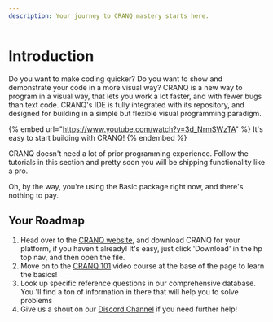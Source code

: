 ```yaml
---
description: Your journey to CRANQ mastery starts here.
---
```


# Introduction

Do you want to make coding quicker?  Do you want to show and demonstrate your code in a more visual way?  CRANQ is a new way to program in a visual way, that lets you work a lot faster, and with fewer bugs than text code.  CRANQ's IDE is fully integrated with its repository, and designed for building in a simple but flexible visual programming paradigm.

{% embed url="https://www.youtube.com/watch?v=3d_NrmSWzTA" %}
It's easy to start building with CRANQ!
{% endembed %}

CRANQ doesn't need a lot of prior programming experience.  Follow the tutorials in this section and pretty soon you will be shipping functionality like a pro.

Oh, by the way, you're using the Basic package right now, and there's nothing to pay.



## Your Roadmap



1. Head over to the [CRANQ website](https://cranq.io), and download CRANQ for your platform, if you haven't already!  It's easy, just click 'Download' in the hp top nav, and then open the file.
2. Move on to the [CRANQ 101](https://docs.cranq.io/101) video course at the base of the page to learn the basics!
3. Look up specific reference questions in our comprehensive database.  You 'll find a ton of information in there that will help you to solve problems
4. Give us a shout on our [Discord Channel](https://discord.gg/UgsjNtZW65) if you need further help!

